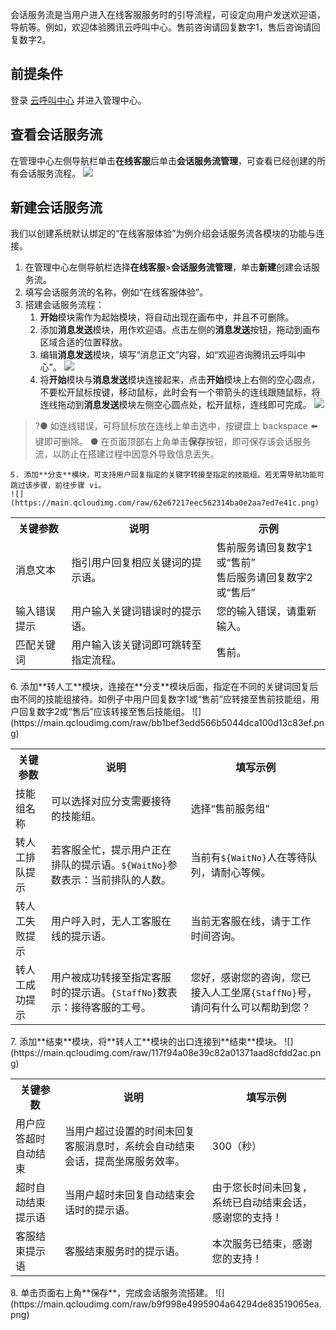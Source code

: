 会话服务流是当用户进入在线客服服务时的引导流程，可设定向用户发送欢迎语，导航等。例如，欢迎体验腾讯云呼叫中心。售前咨询请回复数字1，售后咨询请回复数字2。
## 前提条件
登录 [云呼叫中心](https://tccc.qcloud.com/login) 并进入管理中心。
## 查看会话服务流
在管理中心左侧导航栏单击**在线客服**后单击**会话服务流管理**，可查看已经创建的所有会话服务流程。
![](https://main.qcloudimg.com/raw/b838e80a84d3aa5b39aef9d4485231b3.png)

## 新建会话服务流
我们以创建系统默认绑定的“在线客服体验”为例介绍会话服务流各模块的功能与连接。
1. 在管理中心左侧导航栏选择**在线客服**>**会话服务流管理**，单击**新建**创建会话服务流。
2. 填写会话服务流的名称，例如“在线客服体验”。
3. 搭建会话服务流程：
	1. **开始**模块需作为起始模块，将自动出现在画布中，并且不可删除。
	2. 添加**消息发送**模块，用作欢迎语。点击左侧的**消息发送**按钮，拖动到画布区域合适的位置释放。 
	3. 编辑**消息发送**模块，填写“消息正文”内容，如“欢迎咨询腾讯云呼叫中心”。
![](https://main.qcloudimg.com/raw/e7055246f285cd21fbc9f2cc138ccb74.png)
	4. 将**开始**模块与**消息发送**模块连接起来，点击**开始**模块上右侧的空心圆点，不要松开鼠标按键，移动鼠标，此时会有一个带箭头的连线跟随鼠标，将连线拖动到**消息发送**模块左侧空心圆点处，松开鼠标，连线即可完成。
![](https://main.qcloudimg.com/raw/413c92ad3b26bc5a800da17139cddb7a.png)
>?● 如连线错误，可将鼠标放在连线上单击选中，按键盘上 backspace ⬅️ 键即可删除。
● 在页面顶部右上角单击**保存**按钮，即可保存该会话服务流，以防止在搭建过程中因意外导致信息丢失。
>
	5. 添加**分支**模块，可支持用户回复指定的关键字转接至指定的技能组。若无需导航功能可跳过该步骤，前往步骤 vi。
	![](https://main.qcloudimg.com/raw/62e67217eec562314ba0e2aa7ed7e41c.png)
<escape>
<table>
<tr>
<th>关键参数</th>
<th>说明</th>
<th>示例</th>
</tr>
<tr>
<td>消息文本</td>
<td>指引用户回复相应关键词的提示语。</td>
<td> 售前服务请回复数字1或“售前”<br>售后服务请回复数字2或“售后”</td>
</tr>
<tr>
<td>输入错误提示</td>
<td >用户输入关键词错误时的提示语。</td>
<td>您的输入错误，请重新输入。</td>
</tr>
<tr>
<td>匹配关键词</td>
<td >用户输入该关键词即可跳转至指定流程。</td>
<td>售前。</td>
</tr>
</table>
</escape>
	6. 添加**转人工**模块，连接在**分支**模块后面，指定在不同的关键词回复后由不同的技能组接待。如例子中用户回复数字1或“售前”应转接至售前技能组，用户回复数字2或“售后”应该转接至售后技能组。
![](https://main.qcloudimg.com/raw/bb1bef3edd566b5044dca100d13c83ef.png)
<escape>
<table>
<tr>
<th>关键参数</th>
<th>说明</th>
<th>填写示例</th>
</tr>
<tr>
<td>技能组名称</td>
<td>可以选择对应分支需要接待的技能组。</td>
<td> 选择“售前服务组”</td>
</tr>
<tr>
<td>转人工排队提示</td>
<td >若客服全忙，提示用户正在排队的提示语。<code>${WaitNo}</code>参数表示：当前排队的人数。</td>
<td>当前有<code>${WaitNo}</code>人在等待队列，请耐心等候。</td>
</tr>
<tr>
<td>转人工失败提示</td>
<td >用户呼入时，无人工客服在线的提示语。</td>
<td>当前无客服在线，请于工作时间咨询。</td>
</tr>
<tr>
<td>转人工成功提示</td>
<td >用户被成功转接至指定客服时的提示语。<code>{StaffNo}</code>数表示：接待客服的工号。</td>
<td>您好，感谢您的咨询，您已接入人工坐席<code>{StaffNo}</code>号，请问有什么可以帮助到您？</td>
</tr>
</table>
</escape>
	7. 添加**结束**模块，将**转人工**模块的出口连接到**结束**模块。
![](https://main.qcloudimg.com/raw/117f94a08e39c82a01371aad8cfdd2ac.png)
<escape>
<table>
<tr>
<th>关键参数</th>
<th>说明</th>
<th>填写示例</th>
</tr>
<tr>
<td>用户应答超时自动结束</td>
<td>当用户超过设置的时间未回复客服消息时，系统会自动结束会话，提高坐席服务效率。</td>
<td> 300（秒）</td>
</tr>
<tr>
<td>超时自动结束提示语</td>
<td >当用户超时未回复自动结束会话时的提示语。</td>
<td>由于您长时间未回复，系统已自动结束会话，感谢您的支持！</td>
</tr>
<tr>
<td>客服结束提示语</td>
<td >客服结束服务时的提示语。</td>
<td>本次服务已结束，感谢您的支持！ </td>
</tr>
</table>
</escape>
	8. 单击页面右上角**保存**，完成会话服务流搭建。
![](https://main.qcloudimg.com/raw/b9f998e4995904a64294de83519065ea.png)



